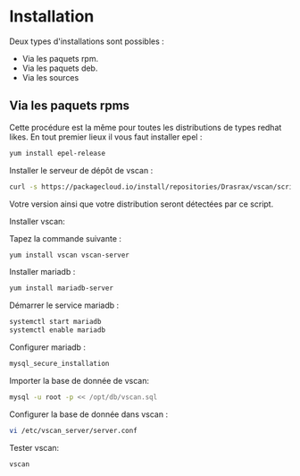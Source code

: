 # Installation
Deux types d'installations sont possibles : 

* Via les paquets rpm.
* Via les paquets deb.
* Via les sources

## Via les paquets rpms
 
Cette procédure est la même pour toutes les distributions de types redhat likes.
En tout premier lieux il vous faut installer epel :

```bash 
yum install epel-release
 ```

Installer le serveur de dépôt de vscan :

```bash 
curl -s https://packagecloud.io/install/repositories/Drasrax/vscan/script.rpm.sh | sudo bash
```

Votre version ainsi que votre distribution seront détectées par ce script.

Installer vscan: 

Tapez la commande suivante : 

```bash 
yum install vscan vscan-server
``` 

Installer mariadb : 

```bash 
yum install mariadb-server 
```

Démarrer le service mariadb : 

```bash 
systemctl start mariadb
systemctl enable mariadb
``` 

Configurer mariadb : 

```bash
mysql_secure_installation
```

Importer la base de donnée de vscan: 

```bash
mysql -u root -p << /opt/db/vscan.sql
```

Configurer la base de donnée dans vscan : 

```bash 
vi /etc/vscan_server/server.conf
```


Tester vscan: 

```bash
vscan
```


